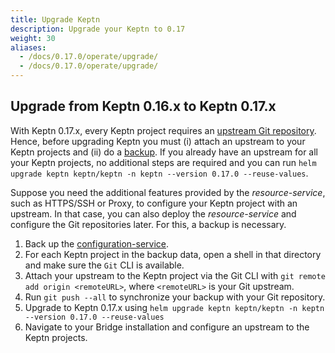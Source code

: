 ```yaml
---
title: Upgrade Keptn
description: Upgrade your Keptn to 0.17
weight: 30
aliases:
  - /docs/0.17.0/operate/upgrade/
  - /docs/0.17.0/operate/upgrade/
---
```


## Upgrade from Keptn 0.16.x to Keptn 0.17.x

With Keptn 0.17.x, every Keptn project requires an [upstream Git repository](../../manage/git_upstream). Hence, before upgrading Keptn you must (i) attach an upstream to your Keptn projects and (ii) do a [backup](..//backup_and_restore/#back-up-configuration-service).
If you already have an upstream for all your Keptn projects, no additional steps are required and you can run `helm upgrade keptn keptn/keptn -n keptn --version 0.17.0 --reuse-values`.

Suppose you need the additional features provided by the *resource-service*,  such as HTTPS/SSH or Proxy, to configure your Keptn project with an upstream. In that case,
you can also deploy the *resource-service* and configure the Git repositories later. For this, a backup is necessary.

1. Back up the [configuration-service](../backup_and_restore/#back-up-configuration-service).
2. For each Keptn project in the backup data, open a shell in that directory and make sure the `Git` CLI is available.
3. Attach your upstream to the Keptn project via the Git CLI with `git remote add origin <remoteURL>`, where `<remoteURL>` is your Git upstream.
4. Run `git push --all` to synchronize your backup with your Git repository.
5. Upgrade to Keptn 0.17.x using `helm upgrade keptn keptn/keptn -n keptn --version 0.17.0 --reuse-values`
6. Navigate to your Bridge installation and configure an upstream to the Keptn projects.
